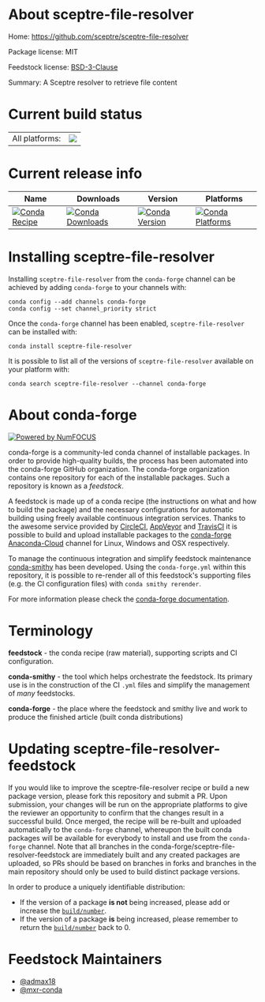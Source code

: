 About sceptre-file-resolver
===========================

Home: https://github.com/sceptre/sceptre-file-resolver

Package license: MIT

Feedstock license: [BSD-3-Clause](https://github.com/conda-forge/sceptre-file-resolver-feedstock/blob/master/LICENSE.txt)

Summary: A Sceptre resolver to retrieve file content

Current build status
====================


<table><tr><td>All platforms:</td>
    <td>
      <a href="https://dev.azure.com/conda-forge/feedstock-builds/_build/latest?definitionId=14974&branchName=master">
        <img src="https://dev.azure.com/conda-forge/feedstock-builds/_apis/build/status/sceptre-file-resolver-feedstock?branchName=master">
      </a>
    </td>
  </tr>
</table>

Current release info
====================

| Name | Downloads | Version | Platforms |
| --- | --- | --- | --- |
| [![Conda Recipe](https://img.shields.io/badge/recipe-sceptre--file--resolver-green.svg)](https://anaconda.org/conda-forge/sceptre-file-resolver) | [![Conda Downloads](https://img.shields.io/conda/dn/conda-forge/sceptre-file-resolver.svg)](https://anaconda.org/conda-forge/sceptre-file-resolver) | [![Conda Version](https://img.shields.io/conda/vn/conda-forge/sceptre-file-resolver.svg)](https://anaconda.org/conda-forge/sceptre-file-resolver) | [![Conda Platforms](https://img.shields.io/conda/pn/conda-forge/sceptre-file-resolver.svg)](https://anaconda.org/conda-forge/sceptre-file-resolver) |

Installing sceptre-file-resolver
================================

Installing `sceptre-file-resolver` from the `conda-forge` channel can be achieved by adding `conda-forge` to your channels with:

```
conda config --add channels conda-forge
conda config --set channel_priority strict
```

Once the `conda-forge` channel has been enabled, `sceptre-file-resolver` can be installed with:

```
conda install sceptre-file-resolver
```

It is possible to list all of the versions of `sceptre-file-resolver` available on your platform with:

```
conda search sceptre-file-resolver --channel conda-forge
```


About conda-forge
=================

[![Powered by
NumFOCUS](https://img.shields.io/badge/powered%20by-NumFOCUS-orange.svg?style=flat&colorA=E1523D&colorB=007D8A)](https://numfocus.org)

conda-forge is a community-led conda channel of installable packages.
In order to provide high-quality builds, the process has been automated into the
conda-forge GitHub organization. The conda-forge organization contains one repository
for each of the installable packages. Such a repository is known as a *feedstock*.

A feedstock is made up of a conda recipe (the instructions on what and how to build
the package) and the necessary configurations for automatic building using freely
available continuous integration services. Thanks to the awesome service provided by
[CircleCI](https://circleci.com/), [AppVeyor](https://www.appveyor.com/)
and [TravisCI](https://travis-ci.com/) it is possible to build and upload installable
packages to the [conda-forge](https://anaconda.org/conda-forge)
[Anaconda-Cloud](https://anaconda.org/) channel for Linux, Windows and OSX respectively.

To manage the continuous integration and simplify feedstock maintenance
[conda-smithy](https://github.com/conda-forge/conda-smithy) has been developed.
Using the ``conda-forge.yml`` within this repository, it is possible to re-render all of
this feedstock's supporting files (e.g. the CI configuration files) with ``conda smithy rerender``.

For more information please check the [conda-forge documentation](https://conda-forge.org/docs/).

Terminology
===========

**feedstock** - the conda recipe (raw material), supporting scripts and CI configuration.

**conda-smithy** - the tool which helps orchestrate the feedstock.
                   Its primary use is in the construction of the CI ``.yml`` files
                   and simplify the management of *many* feedstocks.

**conda-forge** - the place where the feedstock and smithy live and work to
                  produce the finished article (built conda distributions)


Updating sceptre-file-resolver-feedstock
========================================

If you would like to improve the sceptre-file-resolver recipe or build a new
package version, please fork this repository and submit a PR. Upon submission,
your changes will be run on the appropriate platforms to give the reviewer an
opportunity to confirm that the changes result in a successful build. Once
merged, the recipe will be re-built and uploaded automatically to the
`conda-forge` channel, whereupon the built conda packages will be available for
everybody to install and use from the `conda-forge` channel.
Note that all branches in the conda-forge/sceptre-file-resolver-feedstock are
immediately built and any created packages are uploaded, so PRs should be based
on branches in forks and branches in the main repository should only be used to
build distinct package versions.

In order to produce a uniquely identifiable distribution:
 * If the version of a package **is not** being increased, please add or increase
   the [``build/number``](https://docs.conda.io/projects/conda-build/en/latest/resources/define-metadata.html#build-number-and-string).
 * If the version of a package **is** being increased, please remember to return
   the [``build/number``](https://docs.conda.io/projects/conda-build/en/latest/resources/define-metadata.html#build-number-and-string)
   back to 0.

Feedstock Maintainers
=====================

* [@admax18](https://github.com/admax18/)
* [@mxr-conda](https://github.com/mxr-conda/)

